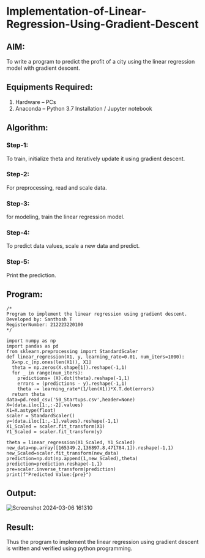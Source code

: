 # Implementation-of-Linear-Regression-Using-Gradient-Descent

## AIM:
To write a program to predict the profit of a city using the linear regression model with gradient descent.

## Equipments Required:
1. Hardware – PCs
2. Anaconda – Python 3.7 Installation / Jupyter notebook

## Algorithm:
### Step-1:
To train, initialize theta and iteratively update it using gradient descent.
### Step-2:
For preprocessing, read and scale data.
### Step-3:
for modeling, train the linear regression model.
### Step-4:
To predict data values, scale a new data and predict.
### Step-5:
Print the prediction.

## Program:
```
/*
Program to implement the linear regression using gradient descent.
Developed by: Santhosh T
RegisterNumber: 212223220100
*/

import numpy as np
import pandas as pd
from sklearn.preprocessing import StandardScaler
def linear_regression(X1, y, learning_rate=0.01, num_iters=1000):
  X=np.c_[np.ones(len(X1)), X1]
  theta = np.zeros(X.shape[1]).reshape(-1,1)
  for _ in range(num_iters):
    predictions= (X).dot(theta).reshape(-1,1)
    errors = (predictions - y).reshape(-1,1)
    theta -= learning_rate*(1/len(X1))*X.T.dot(errors)
  return theta
data=pd.read_csv('50_Startups.csv',header=None)
X=(data.iloc[1:,:-2].values)
X1=X.astype(float)
scaler = StandardScaler()
y=(data.iloc[1:,-1].values).reshape(-1,1)
X1_Scaled = scaler.fit_transform(X1)
Y1_Scaled = scaler.fit_transform(y)

theta = linear_regression(X1_Scaled, Y1_Scaled)
new_data=np.array([165349.2,136897.8,471784.1]).reshape(-1,1)
new_Scaled=scaler.fit_transform(new_data)
prediction=np.dot(np.append(1,new_Scaled),theta)
prediction=prediction.reshape(-1,1)
pre=scaler.inverse_transform(prediction)
print(f"Predicted Value:{pre}")

```

## Output:
![Screenshot 2024-03-06 161310](https://github.com/SanthoshThiru/Implementation-of-Linear-Regression-Using-Gradient-Descent/assets/148958618/1a53fb00-3454-4f69-849f-1a599778bd56)


## Result:
Thus the program to implement the linear regression using gradient descent is written and verified using python programming.
